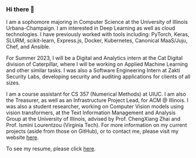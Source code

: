 ### Hi there 👋

I am a sophomore majoring in Computer Science at the University of Illinois Urbana-Champaign. I am interested in Deep Learning as well as cloud technologies. I have previously worked with tools including: PyTorch, Keras, SLURM, scikit-learn, Express.js, Docker, Kubernetes, Canonical MaaS/Juju, Chef, and Ansible.

For Summer 2023, I will be a Digital and Analytics intern at the Cat Digital division of Caterpillar, where I will be working on Applied Machine Learning and other similar tasks. I was also a Software Engineering Intern at Zakti Security Labs, developing security and auditing applications for clients of all sizes.

I am a course assistant for CS 357 (Numerical Methods) at UIUC. I am also the Treasurer, as well as an Infrastructure Project Lead, for ACM @ Illinois. I was also a student researcher, working on Computer Vision models using vision transformers, at the Text Information Management and Analysis Group at the University of Illinois, advised by Prof. ChengXiang Zhai and Prof. Ismini Lourentzou (Virginia Tech).
For more information on my current projects (aside from those on GitHub), or to contact me, please visit my website [here](https://devksingh.com). 

To see my resume, please click [here](https://devksingh.com/files/resume.pdf).
